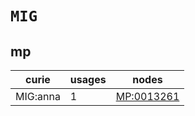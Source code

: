 # `MIG`

## mp

| curie    |   usages | nodes                                           |
|----------|----------|-------------------------------------------------|
| MIG:anna |        1 | [MP:0013261](https://bioregistry.io/MP:0013261) |

